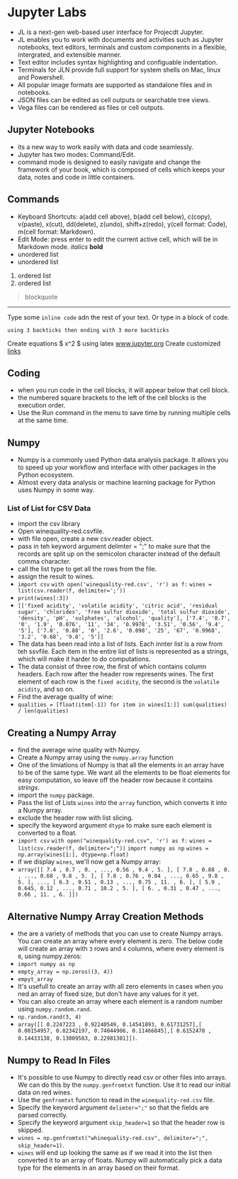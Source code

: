# Jupyter Labs
- JL is a next-gen web-based user interface for Projecdt Jupyter.
- JL enables you to work with documents and activities such as Jupyter notebooks, text editors, terminals and custom components in a flexible, intergrated, and extensible manner.
- Text editor includes syntax highlighting and configuable indentation.
- Terminals for JLN provide full support for system shells on Mac, linux and Powershell.
- All popular image formats are supported as standalone files and in notebooks.
- JSON files can be edited as cell outputs or searchable tree views.
- Vega files can be rendered as files or cell outputs.

## Jupyter Notebooks
- its a new way to work easily with data and code seamlessly.
- Jupyter has two modes: Command/Edit.
- command mode is designed to easily navigate and change the framework of your book, which is composed of cells which keeps your data, notes and code in little containers.

## Commands 
- Keyboard Shortcuts: a(add cell above), b(add cell below), c(copy), v(paste), x(cut), dd(delete), z(undo), shift+z(redo), y(cell format: Code), m(cell format: Markdown).
- Edit Mode: press enter to edit the current active cell, which will be in Markdown mode.
*italics*
**bold**
- unordered list
- unordered list
1. ordered list
2. ordered list
> blockquote
---
Type some `inline code` adn the rest of your text.
Or type in a block of code.
```
using 3 backticks then ending with 3 more backticks
```
Create equations $ x^2 $ using latex
www.jupyter.org
Create customized [links](www.jupyter.org)

## Coding
- when you run code in the cell blocks, it will appear below that cell block.
- the numbered square brackets to the left of the cell blocks is the execution order.
- Use the Run command in the menu to save time by running multiple cells at the same time.

## Numpy
- Numpy is a commonly used Python data analysis package. It allows you to speed up your workflow and interface with other packages in the Python ecosystem. 
- Almost every data analysis or machine learning package for Python uses Numpy in some way.

### List of List for CSV Data
- import the csv library
- Open winequality-red.csvfile.
- with file open, create a new csv.reader object.
- pass in teh keyword argument delimter = ";" to make sure that the records are split up on the semicolon character instead of the default comma character.
- call the list type to get all the rows from the file.
- assign the result to wines.
- `import csv`
  `with open('winequality-red.csv', 'r') as f:`
  `wines = list(csv.reader(f, delimiter=';'))`
- `print(wines[:3])`
- `[['fixed acidity', 'volatile acidity', 'citric acid', 'residual sugar', 'chlorides', 'free sulfur dioxide', 'total sulfur dioxide', 'density', 'pH', 'sulphates', 'alcohol', 'quality'], ['7.4', '0.7', '0', '1.9', '0.076', '11', '34', '0.9978', '3.51', '0.56', '9.4', '5'], ['7.8', '0.88', '0', '2.6', '0.098', '25', '67', '0.9968', '3.2', '0.68', '9.8', '5']]`
- The data has been read into a list of lists. Each innter list is a row from teh ssvfile. Each item in the entire list of lists is represented as a strings, which will make it harder to do computations.
- The data consist of three row, the first of which contains column headers. Each row after the header row represents wines. The first element of each row is the `fixed acidity`, the second is the `volatile acidity`, and so on.
- Find the average quality of wine:
- `qualities = [float(item[-1]) for item in wines[1:]] sum(qualities) / len(qualities)`

## Creating a Numpy Array
- find the average wine quality with Numpy.
- Create a Numpy array using the `numpy.array` function
- One of the limiations of Numpy is that all the elements in an array have to be of the same type. We want all the elements to be float elements for easy computation, so leave off the header row because it contains *strings*.
- import the `numpy` package.
- Pass the list of Lists `wines` into the `array` function, which converts it into a Numpy array.
- exclude the header row with list slicing.
- specify the keyword argument `dtype` to make sure each element is converted to a float.
- `import csv`
  `with open("winequality-red.csv", 'r') as f:`
  `wines = list(csv.reader(f, delimiter=";"))`
  `import numpy as np`
  `wines = np.array(wines[1:], dtype=np.float)`
- if we display `wines`, we'll now get a Numpy array:
- `array([[ 7.4 , 0.7 , 0. , ..., 0.56 , 9.4 , 5. ],
[ 7.8 , 0.88 , 0. , ..., 0.68 , 9.8 , 5. ],
[ 7.8 , 0.76 , 0.04 , ..., 0.65 , 9.8 , 5. ],
...,
[ 6.3 , 0.51 , 0.13 , ..., 0.75 , 11. , 6. ],
[ 5.9 , 0.645, 0.12 , ..., 0.71 , 10.2 , 5. ],
[ 6. , 0.31 , 0.47 , ..., 0.66 , 11. , 6. ]])`

## Alternative Numpy Array Creation Methods
- the are a variety of methods that you can use to create Numpy arrays. You can create an array where every element is zero. The below code will create an array with `3` rows and `4` columns, where every element is `0`, using numpy.zeros:
- `import numpy as np`
- `empty_array = np.zeros((3, 4))`
- `empyt_array`
- It's usefull to create an array with all zero elements in cases when you ned an array of fixed size, but don't have any values for it yet.
- You can also create an array where each element is a random number using `numpy.random.rand`.
- `np.random.rand(3, 4)`
- `array([[ 0.2247223 , 0.92240549, 0.14541893, 0.61731257],[ 0.00154957, 0.82342197, 0.74044906, 0.11466845],[ 0.6152478 , 0.14433138, 0.13009583, 0.22981301]])`.

## Numpy to Read In Files
- It's possible to use Numpy to directly read csv or other files into arrays. We can do this by the `numpy.genfromtxt` function. Use it to read our initial data on red wines.
- Use the `genfromtxt` function to read in the `winequality-red.csv` file.
- Specify the keyword argument `delimter=";"` so that the fields are parsed correctly.
- Specify the keyword argument `skip_header=1` so that the header row is skipped.
- `wines = np.genfromtxt("whinequality-red.csv", delimiter=";", skip_header=1)`.
- `wines` will end up looking the same as if we read it into the list then converted it to an array of floats. Numpy will automatically pick a data type for the elements in an array based on their format.